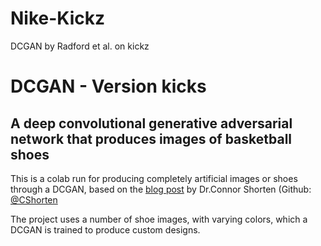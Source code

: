 # Nike-Kickz
DCGAN by Radford et al. on kickz

# DCGAN - Version kicks
## A deep convolutional generative adversarial network that produces images of basketball shoes

This is a colab run for producing completely artificial images or shoes through a DCGAN, based on the [blog post](https://medium.com/@connorshorten300/generating-basketball-shoes-with-dcgans-6cd72d521c01) by Dr.Connor Shorten (Github: [@CShorten](https://github.com/CShorten)

The project uses a number of shoe images, with varying colors, which a DCGAN is trained to produce custom designs. 

<!--So as a clever twist to get the bespoke dataset into a format that the DCGAN expects - a NumPy shape of (140, 45, 45, 3) - the images needed to be decomposed to their raw pixel values, and then persisted by storing them as an array in NumPy's uncompressed NPZ format. The 140 images Connor uses with both the testing and training sets combined come out to 1.6MB on disk.

<!--After training the DCGAN over a run of 10,000 iterations with fairly simple generator and discriminator models, the following progression is achieved:


